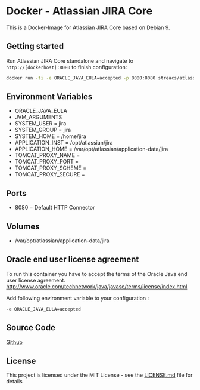 # Docker - Atlassian JIRA Core

This is a Docker-Image for Atlassian JIRA Core based on Debian 9.

## Getting started
Run Atlassian JIRA Core standalone and navigate to `http://[dockerhost]:8080` to finish configuration:

```bash
docker run -ti -e ORACLE_JAVA_EULA=accepted -p 8080:8080 streacs/atlassian-jira-core:x.x.x
```

## Environment Variables
* ORACLE_JAVA_EULA
* JVM_ARGUMENTS
* SYSTEM_USER = jira
* SYSTEM_GROUP = jira
* SYSTEM_HOME = /home/jira
* APPLICATION_INST = /opt/atlassian/jira
* APPLICATION_HOME = /var/opt/atlassian/application-data/jira
* TOMCAT_PROXY_NAME =
* TOMCAT_PROXY_PORT =
* TOMCAT_PROXY_SCHEME =
* TOMCAT_PROXY_SECURE =

## Ports
* 8080 = Default HTTP Connector

## Volumes
* /var/opt/atlassian/application-data/jira

## Oracle end user license agreement
To run this container you have to accept the terms of the Oracle Java end user license agreement.
http://www.oracle.com/technetwork/java/javase/terms/license/index.html

Add following environment variable to your configuration : 
```bash
-e ORACLE_JAVA_EULA=accepted
```

## Source Code
[Github](https://github.com/streacs/docker_atlassian_jira_core)

## License
This project is licensed under the MIT License - see the [LICENSE.md](LICENSE.md) file for details